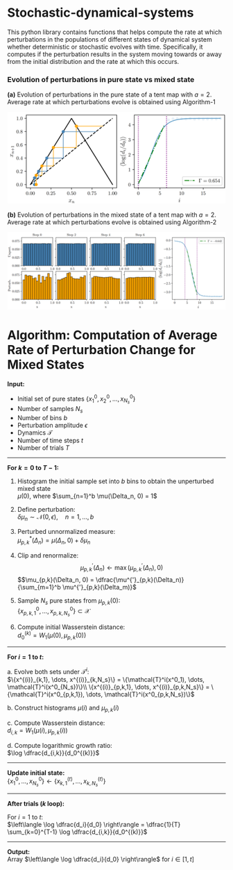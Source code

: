 # Stochastic-dynamical-systems
This python library contains functions that helps compute the rate at which perturbations in the populations of different states of dynamical system whether deterministic or stochastic evolves with time. Specifically, it computes if the perturbation results in the system moving towards or away from the initial distribution and the rate at which this occurs.

### Evolution of perturbations in pure state vs mixed state

**(a)** Evolution of perturbations in the pure state of a tent map with $a=2$.  
Average rate at which perturbations evolve is obtained using Algorithm-1  

![Evolution of perturbations in the pure state](LLE_trajectory.png)

**(b)** Evolution of perturbations in the mixed state of a tent map with $a=2$.  
Average rate at which perturbations evolve is obtained using Algorithm-2  

![Evolution of perturbations in the mixed state](LLE_Distribution.png)



# Algorithm: Computation of Average Rate of Perturbation Change for Mixed States

**Input:**
- Initial set of pure states $\{x^0_1, x^0_2, \dots, x^0_{N_s}\}$
- Number of samples $N_s$
- Number of bins $b$
- Perturbation amplitude $\epsilon$
- Dynamics $\mathcal{T}$
- Number of time steps $t$
- Number of trials $T$

---

**For $k = 0$ to $T-1$:**

1. Histogram the initial sample set into $b$ bins to obtain the unperturbed mixed state  
   $\mu(0)$, where $\sum_{n=1}^b \mu(\Delta_n, 0) = 1$  

2. Define perturbation:  
   $\delta \mu_n \sim \mathcal{N}(0, \epsilon), \quad n = 1, \dots, b$  

3. Perturbed unnormalized measure:  
   $\mu^*_{p,k}(\Delta_n) = \mu(\Delta_n, 0) + \delta \mu_n$  

4. Clip and renormalize:  
   $$\mu^{'}_{p,k}(\Delta_n) \leftarrow \max(\mu^{'}_{p,k}(\Delta_n), 0) $$
   $$\mu_{p,k}(\Delta_n, 0) = \dfrac{\mu^{'}_{p,k}(\Delta_n)}{\sum_{m=1}^b \mu^{'}_{p,k}(\Delta_m)}$  

5. Sample $N_s$ pure states from $\mu_{p,k}(0)$:  
   $\{x^0_{p,k,1}, \dots, x^0_{p,k,N_s}\} \subset \mathcal{X}$  

6. Compute initial Wasserstein distance:  
   $d_0^{(k)} = W_1(\mu(0), \mu_{p,k}(0))$  

---

**For $i = 1$ to $t$:**

a. Evolve both sets under $\mathcal{T}^i$:  
   $\{x^{(i)}_{k,1}, \dots, x^{(i)}_{k,N_s}\} = \{\mathcal{T}^i(x^0_1), \dots, \mathcal{T}^i(x^0_{N_s})\}\\  
   \{x^{(i)}_{p,k,1}, \dots, x^{(i)}_{p,k,N_s}\} = \{\mathcal{T}^i(x^0_{p,k,1}), \dots, \mathcal{T}^i(x^0_{p,k,N_s})\}$  

b. Construct histograms $\mu(i)$ and $\mu_{p,k}(i)$  

c. Compute Wasserstein distance:  
   $d_{i,k} = W_1(\mu(i), \mu_{p,k}(i))$  

d. Compute logarithmic growth ratio:  
   $\log \dfrac{d_{i,k}}{d_0^{(k)}}$  

---

**Update initial state:**  
$\{x^0_1, \dots, x^0_{N_s}\} \leftarrow \{x^{(t)}_{k,1}, \dots, x^{(t)}_{k,N_s}\}$  

---

**After trials ($k$ loop):**

For $i = 1$ to $t$:  
$\left\langle \log \dfrac{d_i}{d_0} \right\rangle = \dfrac{1}{T} \sum_{k=0}^{T-1} \log \dfrac{d_{i,k}}{d_0^{(k)}}$

---

**Output:**  
Array $\left\langle \log \dfrac{d_i}{d_0} \right\rangle$ for $i \in [1, t]$
